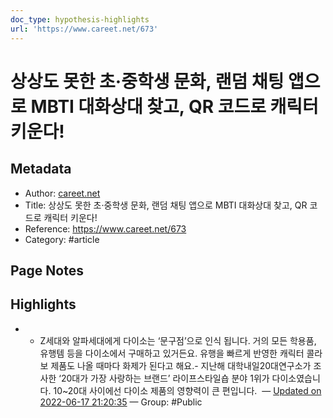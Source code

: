 ```yaml
---
doc_type: hypothesis-highlights
url: 'https://www.careet.net/673'
---
```


# 상상도 못한 초·중학생 문화, 랜덤 채팅 앱으로 MBTI 대화상대 찾고, QR 코드로 캐릭터 키운다!

## Metadata
- Author: [careet.net]()
- Title: 상상도 못한 초·중학생 문화, 랜덤 채팅 앱으로 MBTI 대화상대 찾고, QR 코드로 캐릭터 키운다!
- Reference: https://www.careet.net/673
- Category: #article

## Page Notes
## Highlights
- - Z세대와 알파세대에게 다이소는 ‘문구점’으로 인식 됩니다. 거의 모든 학용품, 유행템 등을 다이소에서 구매하고 있거든요. 유행을 빠르게 반영한 캐릭터 콜라보 제품도 나올 때마다 화제가 된다고 해요.- 지난해 대학내일20대연구소가 조사한 ‘20대가 가장 사랑하는 브랜드’ 라이프스타일숍 분야 1위가 다이소였습니다. 10~20대 사이에선 다이소 제품의 영향력이 큰 편입니다.  — [Updated on 2022-06-17 21:20:35](https://hyp.is/46dN_u43EeyMDq94Nr9jWQ/www.careet.net/673) — Group: #Public



